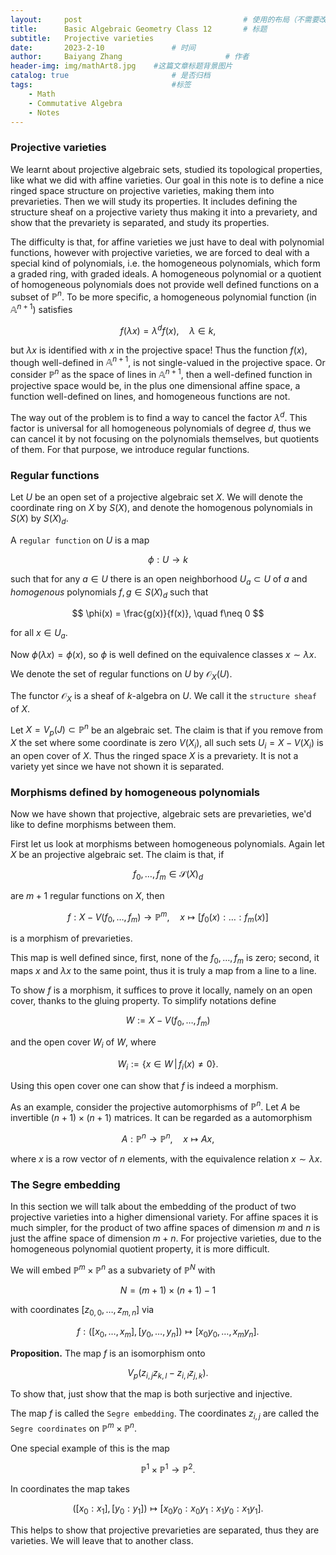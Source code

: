 ```yaml
---
layout:     post   				                    # 使用的布局（不需要改）
title:      Basic Algebraic Geometry Class 12		# 标题 
subtitle:   Projective varieties
date:       2023-2-10 				# 时间
author:     Baiyang Zhang 						# 作者
header-img: img/mathArt8.jpg 	#这篇文章标题背景图片
catalog: true 						# 是否归档
tags:								#标签
    - Math
    - Commutative Algebra
    - Notes
---
```


### Projective varieties

We learnt about projective algebraic sets, studied its topological properties, like what we did with affine varieties. Our goal in this note is to define a nice ringed space structure on projective varieties, making them into prevarieties. Then we will study its properties. It includes defining the structure sheaf on a projective variety thus making it into a prevariety, and show that the prevariety is separated, and study its properties.

The difficulty is that, for affine varieties we just have to deal with polynomial functions, however with projective varieties, we are forced to deal with a special kind of polynomials, i.e. the homogeneous polynomials, which form a graded ring, with graded ideals. A homogeneous polynomial or a quotient of homogeneous polynomials does not provide well defined functions on a subset of $\mathbb{P}^{n}$. To be more specific, a homogeneous polynomial function (in $\mathbb{A}^{n+1}$) satisfies

$$
f(\lambda x) = \lambda^{d} f(x), \quad \lambda \in k,
$$

but $\lambda x$ is identified with $x$ in the projective space! Thus the function $f(x)$, though well-defined in $\mathbb{A}^{n+1}$, is not single-valued in the projective space. Or consider $\mathbb{P}^{n}$ as the space of lines in $\mathbb{A}^{n+1}$, then a well-defined function in projective space would be, in the plus one dimensional affine space, a function well-defined on lines, and homogeneous functions are not.

The way out of the problem is to find a way to cancel the factor $\lambda^{d}$. This factor is universal for all homogeneous polynomials of degree $d$, thus we can cancel it by not focusing on the polynomials themselves, but quotients of them. For that purpose, we introduce regular functions.

### Regular functions

Let $U$ be an open set of a projective algebraic set $X$. We will denote the coordinate ring on $X$ by $S(X)$, and denote the homogenous polynomials in $S(X)$ by $S(X)_ {d}$.

A `regular function` on $U$ is a map 

$$
\phi: U\to k
$$

such that for any $a\in U$ there is an open neighborhood $U_ {a}\subset U$ of $a$ and *homogenous* polynomials $f,g\in S(X)_ {d}$ such that 

$$
\phi(x) = \frac{g(x)}{f(x)}, \quad f\neq 0
$$

for all $x \in U_ {a}$.

Now $\phi(\lambda x) = \phi(x)$, so $\phi$ is well defined on the equivalence classes $x\sim \lambda x$. 

We denote the set of regular functions on $U$ by $\mathcal{O}_ {X}(U)$.

The functor $\mathcal{O}_ {X}$ is a sheaf of $k$-algebra on $U$. We call it the `structure sheaf` of $X$.

Let $X = V_ {p}(J) \subset\mathbb{P}^{n}$ be an algebraic set. The claim is that if you remove from $X$ the set where some coordinate is zero $V(X_ {i})$, all such sets $U_ {i} = X-V(X_ {i})$ is an open cover of $X$. Thus the ringed space $X$ is a prevariety. It is not a variety yet since we have not shown it is separated.

### Morphisms defined by homogeneous polynomials

Now we have shown that projective, algebraic sets are prevarieties, we'd like to define morphisms between them. 

First let us look at morphisms between homogeneous polynomials. Again let $X$ be an projective algebraic set. The claim is that, if 

$$
f_{0},\dots,f_ {m} \in  \mathcal{S}(X)_ {d}
$$

are $m+1$ regular functions on $X$, then 

$$
f: X - V(f_{0},\dots,f_ {m}) \to\mathbb{P}^{m},\quad x\mapsto[f_{0}(x): \dots : f_ {m}(x)]
$$

is a morphism of prevarieties.

This map is well defined since, first, none of the $f_0,\dots,f_ {m}$ is zero; second, it maps $x$ and $\lambda x$ to the same point, thus it is truly a map from a line to a line. 

To show $f$ is a morphism, it suffices to prove it locally, namely on an open cover, thanks to the gluing property. To simplify notations define

$$
W := X - V(f_{0},\dots,f_ {m})
$$

and the open cover $W_ {i}$ of $W$, where

$$
W_ {i} := \left\{ x \in W \,\middle\vert\, f_ {i}(x)\neq 0 \right\} .
$$

Using this open cover one can show that $f$ is indeed a morphism. 

As an example, consider the projective automorphisms of $\mathbb{P}^{n}$. Let $A$ be invertible $(n+1)\times(n+1)$ matrices. It can be regarded as a automorphism 

$$
A: \mathbb{P}^{n} \to \mathbb{P}^{n},\quad  x\mapsto Ax,
$$

where $x$ is a row vector of $n$ elements, with the equivalence relation $x\sim \lambda x$. 

### The Segre embedding

In this section we will talk about the embedding of the product of two projective varieties into a higher dimensional variety. For affine spaces it is much simpler, for the product of two affine spaces of dimension $m$ and $n$ is just the affine space of dimension $m+n$. For projective varieties, due to the homogeneous polynomial quotient property, it is more difficult. 

We will embed $\mathbb{P}^{m}\times\mathbb{P}^{n}$ as a subvariety of $\mathbb{P}^{N}$ with

$$
N = (m+1)\times (n+1) -1
$$

with coordinates $[z_ {0,0},\dots,z_ {m,n}]$ via

$$
f: ([x_{0},\dots,x_ {m}] , [y_{0},\dots,y_ {n}]) \mapsto [x_ {0}y_{0},\dots,x_ {m}y_ {n}].
$$

**Proposition.** The map $f$ is an isomorphism onto 

$$
V_ {p}(z_ {i,j}z_ {k,l}-z_ {i,l}z_ {j,k}).
$$

To show that, just show that the map is both surjective and injective. 

The map $f$ is called the `Segre embedding`. The coordinates $z_ {i,j}$ are called the `Segre coordinates` on $\mathbb{P}^{m}\times\mathbb{P}^{n}$.

One special example of this is the map

$$
\mathbb{P}^{1}\times \mathbb{P}^{1}\to\mathbb{P}^{2}.
$$

In coordinates the map takes 

$$
([x_{0}: x_{1}],[y_{0}: y_{1}]) \mapsto [x_{0}y_{0}:x_{0}y_{1}: x_{1}y_{0}: x_{1}y_{1}].
$$

This helps to show that projective prevarieties are separated, thus they are varieties. We will leave that to another class.